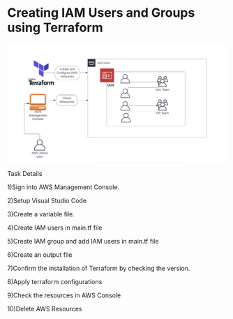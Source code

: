 # Creating IAM Users and Groups using Terraform

![Chart](assets/Chart.png)


Task Details

1)Sign into AWS Management Console.

2)Setup Visual Studio Code

3)Create a variable file.

4)Create IAM users in main.tf file

5)Create IAM group and add IAM users in main.tf file 

6)Create an output file

7)Confirm the installation of Terraform by checking the version.

8)Apply terraform configurations

9)Check the resources in AWS Console

10)Delete AWS Resources
